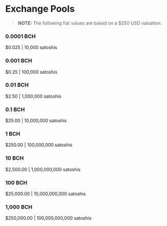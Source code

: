 # Exchange Pools

> __NOTE:__ The following fiat values are based on a $250 USD valuation.

### 0.0001 BCH

$0.025 | 10,000 satoshis

### 0.001 BCH

$0.25 | 100,000 satoshis

### 0.01 BCH

$2.50 | 1,000,000 satoshis

### 0.1 BCH

$25.00 | 10,000,000 satoshis

### 1 BCH

$250.00 | 100,000,000 satoshis

### 10 BCH

$2,500.00 | 1,000,000,000 satoshis

### 100 BCH

$25,000.00 | 10,000,000,000 satoshis

### 1,000 BCH

$250,000.00 | 100,000,000,000 satoshis
